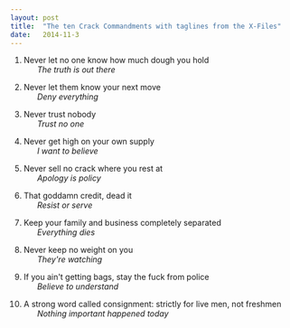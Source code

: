 ```yaml
---
layout:	post
title:	"The ten Crack Commandments with taglines from the X-Files"
date:	2014-11-3
---
```

1. Never let no one know how much dough you hold  
&nbsp;&nbsp;&nbsp;&nbsp;&nbsp;&nbsp;*The truth is out there*

2. Never let them know your next move  
&nbsp;&nbsp;&nbsp;&nbsp;&nbsp;&nbsp;*Deny everything*

3. Never trust nobody  
&nbsp;&nbsp;&nbsp;&nbsp;&nbsp;&nbsp;*Trust no one*

4. Never get high on your own supply  
&nbsp;&nbsp;&nbsp;&nbsp;&nbsp;&nbsp;*I want to believe*

5. Never sell no crack where you rest at  
&nbsp;&nbsp;&nbsp;&nbsp;&nbsp;&nbsp;*Apology is policy*

6. That goddamn credit, dead it  
&nbsp;&nbsp;&nbsp;&nbsp;&nbsp;&nbsp;*Resist or serve*

7. Keep your family and business completely separated  
&nbsp;&nbsp;&nbsp;&nbsp;&nbsp;&nbsp;*Everything dies*

8. Never keep no weight on you  
&nbsp;&nbsp;&nbsp;&nbsp;&nbsp;&nbsp;*They're watching*

9. If you ain't getting bags, stay the fuck from police  
&nbsp;&nbsp;&nbsp;&nbsp;&nbsp;&nbsp;*Believe to understand*

10. A strong word called consignment: strictly for live men, not freshmen  
&nbsp;&nbsp;&nbsp;&nbsp;&nbsp;&nbsp;*Nothing important happened today*
